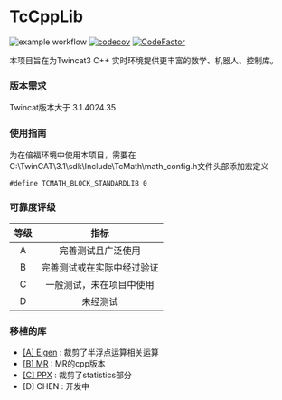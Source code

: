 # TcCppLib

![example workflow](https://github.com/Link2Link/TcCppLib/actions/workflows/CI.yml/badge.svg)
[![codecov](https://codecov.io/gh/Link2Link/TcCppLib/branch/main/graph/badge.svg?token=HLMZ1YV51X)](https://codecov.io/gh/Link2Link/TcCppLib)
[![CodeFactor](https://www.codefactor.io/repository/github/link2link/tccpplib/badge)](https://www.codefactor.io/repository/github/link2link/tccpplib)

本项目旨在为Twincat3 C++ 实时环境提供更丰富的数学、机器人、控制库。
### 版本需求
Twincat版本大于 3.1.4024.35

### 使用指南
为在倍福环境中使用本项目，需要在C:\TwinCAT\3.1\sdk\Include\TcMath\math_config.h文件头部添加宏定义
```angular2html
#define TCMATH_BLOCK_STANDARDLIB 0
```

### 可靠度评级

| 等级  |      指标       |
|:---:|:-------------:|
|  A  |   完善测试且广泛使用   |
|  B  | 完善测试或在实际中经过验证 |
|  C  | 一般测试，未在项目中使用  |
|  D  |     未经测试      | 


### 移植的库

- [[A] Eigen](https://eigen.tuxfamily.org/index.php?title=Main_Page) : 裁剪了半浮点运算相关运算
- [[B] MR](https://github.com/Le0nX/ModernRoboticsCpp.git) : MR的cpp版本
- [[C] PPX](https://github.com/Xtinc/matrix) : 裁剪了statistics部分
- [D] CHEN : 开发中



